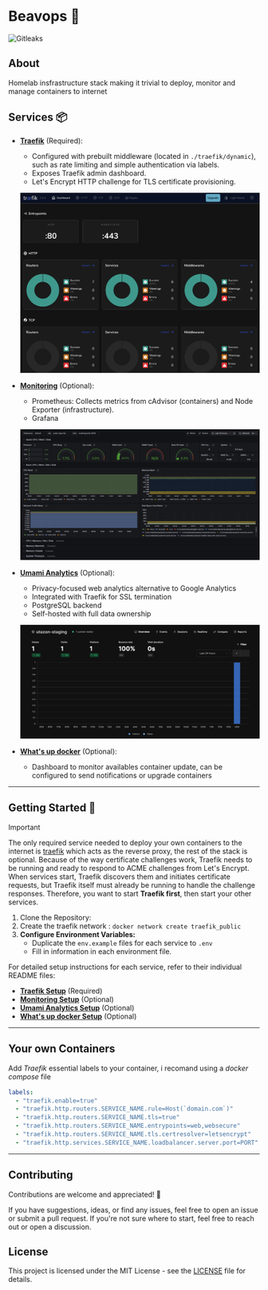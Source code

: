 # Beavops 🦫

![Gitleaks](https://github.com/dirdr/homelab_config/actions/workflows/gitleaks.yaml/badge.svg)

## About

Homelab insfrastructure stack making it trivial to deploy, monitor and manage containers to internet

## Services 📦

- **[Traefik](./traefik/README.md)** (Required):
  - Configured with prebuilt middleware (located in `./traefik/dynamic`), such as rate limiting and simple authentication via labels.
  - Exposes Traefik admin dashboard.
  - Let's Encrypt HTTP challenge for TLS certificate provisioning.

  ![dashboard](./dashboard.png)

- **[Monitoring](./monitoring/README.md)** (Optional):
  - Prometheus: Collects metrics from cAdvisor (containers) and Node Exporter (infrastructure).
  - Grafana

  ![grafana](./grafana.png)

- **[Umami Analytics](./umami/README.md)** (Optional):
  - Privacy-focused web analytics alternative to Google Analytics
  - Integrated with Traefik for SSL termination
  - PostgreSQL backend
  - Self-hosted with full data ownership

  ![umami](./umami.png)

- **[What's up docker](./wud/README.md)** (Optional):
  - Dashboard to monitor availables container update, can be configured to send notifications or upgrade containers

---

## Getting Started 🚀

> [!important]
> The only required service needed to deploy your own containers to the internet is [traefik](./traefik) which acts as the reverse proxy, the rest of the stack is optional.
> Because of the way certificate challenges work, Traefik needs to be running and ready to respond to ACME challenges from Let's Encrypt. When services start, Traefik discovers them and initiates certificate requests, but Traefik itself must already be running to handle the challenge responses. Therefore, you want to start **Traefik first**, then start your other services.

1. Clone the Repository:
2. Create the traefik network : `docker network create traefik_public`
3. **Configure Environment Variables:**
   - Duplicate the `env.example` files for each service to `.env`
   - Fill in information in each environment file.

For detailed setup instructions for each service, refer to their individual README files:

- **[Traefik Setup](./traefik/README.md)** (Required)
- **[Monitoring Setup](./monitoring/README.md)** (Optional)
- **[Umami Analytics Setup](./umami/README.md)** (Optional)
- **[What's up docker Setup](./wud/README.md)** (Optional)

---

## Your own Containers

Add _Traefik_ essential labels to your container, i recomand using a _docker compose_ file

```yaml
labels:
  - "traefik.enable=true"
  - "traefik.http.routers.SERVICE_NAME.rule=Host(`domain.com`)"
  - "traefik.http.routers.SERVICE_NAME.tls=true"
  - "traefik.http.routers.SERVICE_NAME.entrypoints=web,websecure"
  - "traefik.http.routers.SERVICE_NAME.tls.certresolver=letsencrypt"
  - "traefik.http.services.SERVICE_NAME.loadbalancer.server.port=PORT"
```

---

## Contributing

Contributions are welcome and appreciated! 🎉

If you have suggestions, ideas, or find any issues, feel free to open an issue or submit a pull request.
If you're not sure where to start, feel free to reach out or open a discussion.

## License

This project is licensed under the MIT License - see the [LICENSE](LICENSE) file for details.
